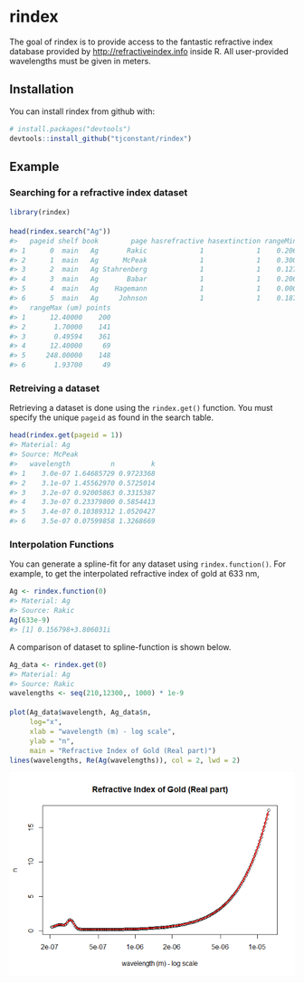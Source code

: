 
<!-- README.md is generated from README.Rmd. Please edit that file -->
rindex
======

The goal of rindex is to provide access to the fantastic refractive index database provided by <http://refractiveindex.info> inside R. All user-provided wavelengths must be given in meters.

Installation
------------

You can install rindex from github with:

``` r
# install.packages("devtools")
devtools::install_github("tjconstant/rindex")
```

Example
-------

### Searching for a refractive index dataset

``` r
library(rindex)

head(rindex.search("Ag"))
#>   pageid shelf book        page hasrefractive hasextinction rangeMin (um)
#> 1      0  main   Ag       Rakic             1             1    0.20660000
#> 2      1  main   Ag      McPeak             1             1    0.30000000
#> 3      2  main   Ag Stahrenberg             1             1    0.12782000
#> 4      3  main   Ag       Babar             1             1    0.20660000
#> 5      4  main   Ag    Hagemann             1             1    0.00000248
#> 6      5  main   Ag     Johnson             1             1    0.18790000
#>   rangeMax (um) points
#> 1      12.40000    200
#> 2       1.70000    141
#> 3       0.49594    361
#> 4      12.40000     69
#> 5     248.00000    148
#> 6       1.93700     49
```

### Retreiving a dataset

Retrieving a dataset is done using the `rindex.get()` function. You must specify the unique `pageid` as found in the search table.

``` r
head(rindex.get(pageid = 1))
#> Material: Ag
#> Source: McPeak
#>   wavelength          n         k
#> 1    3.0e-07 1.64685729 0.9723368
#> 2    3.1e-07 1.45562970 0.5725014
#> 3    3.2e-07 0.92005863 0.3315387
#> 4    3.3e-07 0.23379800 0.5854413
#> 5    3.4e-07 0.10389312 1.0520427
#> 6    3.5e-07 0.07599858 1.3268669
```

### Interpolation Functions

You can generate a spline-fit for any dataset using `rindex.function()`. For example, to get the interpolated refractive index of gold at 633 nm,

``` r
Ag <- rindex.function(0)
#> Material: Ag
#> Source: Rakic
Ag(633e-9)
#> [1] 0.156798+3.806031i
```

A comparison of dataset to spline-function is shown below.

``` r
Ag_data <- rindex.get(0)
#> Material: Ag
#> Source: Rakic
wavelengths <- seq(210,12300,, 1000) * 1e-9

plot(Ag_data$wavelength, Ag_data$n, 
     log="x",  
     xlab = "wavelength (m) - log scale", 
     ylab = "n",
     main = "Refractive Index of Gold (Real part)")
lines(wavelengths, Re(Ag(wavelengths)), col = 2, lwd = 2)
```

![](man/figures/README-unnamed-chunk-3-1.png)

